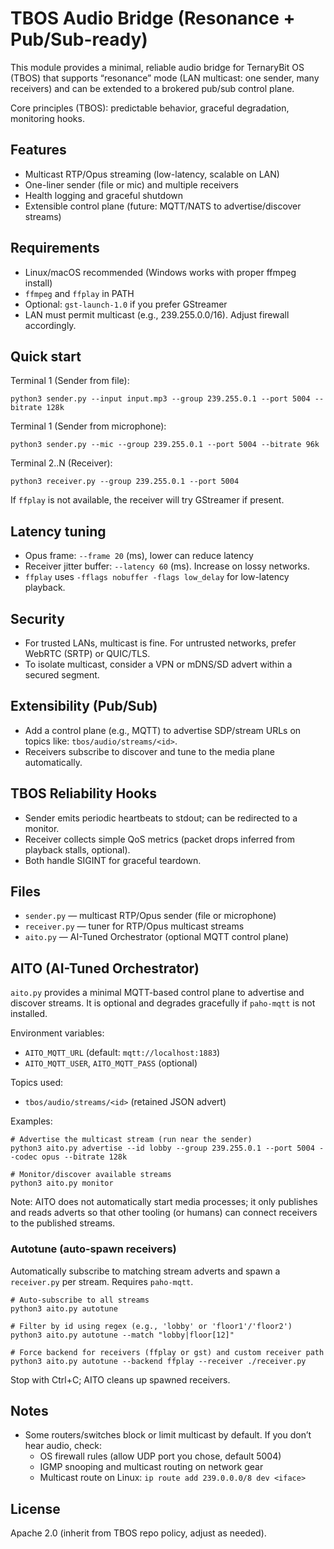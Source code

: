 # TBOS Audio Bridge (Resonance + Pub/Sub-ready)

This module provides a minimal, reliable audio bridge for TernaryBit OS (TBOS) that supports
“resonance” mode (LAN multicast: one sender, many receivers) and can be extended to a brokered
pub/sub control plane.

Core principles (TBOS): predictable behavior, graceful degradation, monitoring hooks.

## Features
- Multicast RTP/Opus streaming (low-latency, scalable on LAN)
- One-liner sender (file or mic) and multiple receivers
- Health logging and graceful shutdown
- Extensible control plane (future: MQTT/NATS to advertise/discover streams)

## Requirements
- Linux/macOS recommended (Windows works with proper ffmpeg install)
- `ffmpeg` and `ffplay` in PATH
- Optional: `gst-launch-1.0` if you prefer GStreamer
- LAN must permit multicast (e.g., 239.255.0.0/16). Adjust firewall accordingly.

## Quick start

Terminal 1 (Sender from file):
```
python3 sender.py --input input.mp3 --group 239.255.0.1 --port 5004 --bitrate 128k
```

Terminal 1 (Sender from microphone):
```
python3 sender.py --mic --group 239.255.0.1 --port 5004 --bitrate 96k
```

Terminal 2..N (Receiver):
```
python3 receiver.py --group 239.255.0.1 --port 5004
```

If `ffplay` is not available, the receiver will try GStreamer if present.

## Latency tuning
- Opus frame: `--frame 20` (ms), lower can reduce latency
- Receiver jitter buffer: `--latency 60` (ms). Increase on lossy networks.
- `ffplay` uses `-fflags nobuffer -flags low_delay` for low-latency playback.

## Security
- For trusted LANs, multicast is fine. For untrusted networks, prefer WebRTC (SRTP) or QUIC/TLS.
- To isolate multicast, consider a VPN or mDNS/SD advert within a secured segment.

## Extensibility (Pub/Sub)
- Add a control plane (e.g., MQTT) to advertise SDP/stream URLs on topics like:
  `tbos/audio/streams/<id>`.
- Receivers subscribe to discover and tune to the media plane automatically.

## TBOS Reliability Hooks
- Sender emits periodic heartbeats to stdout; can be redirected to a monitor.
- Receiver collects simple QoS metrics (packet drops inferred from playback stalls, optional).
- Both handle SIGINT for graceful teardown.

## Files
- `sender.py` — multicast RTP/Opus sender (file or microphone)
- `receiver.py` — tuner for RTP/Opus multicast streams
- `aito.py` — AI-Tuned Orchestrator (optional MQTT control plane)

## AITO (AI-Tuned Orchestrator)
`aito.py` provides a minimal MQTT-based control plane to advertise and discover streams. It is optional and degrades gracefully if `paho-mqtt` is not installed.

Environment variables:
- `AITO_MQTT_URL` (default: `mqtt://localhost:1883`)
- `AITO_MQTT_USER`, `AITO_MQTT_PASS` (optional)

Topics used:
- `tbos/audio/streams/<id>` (retained JSON advert)

Examples:
```
# Advertise the multicast stream (run near the sender)
python3 aito.py advertise --id lobby --group 239.255.0.1 --port 5004 --codec opus --bitrate 128k

# Monitor/discover available streams
python3 aito.py monitor
```

Note: AITO does not automatically start media processes; it only publishes and reads adverts so that other tooling (or humans) can connect receivers to the published streams.

### Autotune (auto-spawn receivers)
Automatically subscribe to matching stream adverts and spawn a `receiver.py` per stream. Requires `paho-mqtt`.

```
# Auto-subscribe to all streams
python3 aito.py autotune

# Filter by id using regex (e.g., 'lobby' or 'floor1'/'floor2')
python3 aito.py autotune --match "lobby|floor[12]"

# Force backend for receivers (ffplay or gst) and custom receiver path
python3 aito.py autotune --backend ffplay --receiver ./receiver.py
```

Stop with Ctrl+C; AITO cleans up spawned receivers.

## Notes
- Some routers/switches block or limit multicast by default. If you don’t hear audio, check:
  - OS firewall rules (allow UDP port you chose, default 5004)
  - IGMP snooping and multicast routing on network gear
  - Multicast route on Linux: `ip route add 239.0.0.0/8 dev <iface>`

## License
Apache 2.0 (inherit from TBOS repo policy, adjust as needed).
